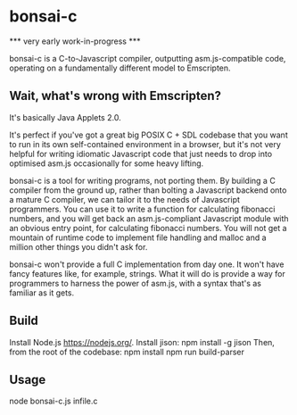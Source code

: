 bonsai-c
========

*** very early work-in-progress ***

bonsai-c is a C-to-Javascript compiler, outputting asm.js-compatible code, operating on a fundamentally different model to Emscripten.

Wait, what's wrong with Emscripten?
-----------------------------------

It's basically Java Applets 2.0.

It's perfect if you've got a great big POSIX C + SDL codebase that you want to run in its own self-contained environment in a browser, but it's not very helpful for writing idiomatic Javascript code that just needs to drop into optimised asm.js occasionally for some heavy lifting.

bonsai-c is a tool for writing programs, not porting them. By building a C compiler from the ground up, rather than bolting a Javascript backend onto a mature C compiler, we can tailor it to the needs of Javascript programmers. You can use it to write a function for calculating fibonacci numbers, and you will get back an asm.js-compliant Javascript module with an obvious entry point, for calculating fibonacci numbers. You will not get a mountain of runtime code to implement file handling and malloc and a million other things you didn't ask for.

bonsai-c won't provide a full C implementation from day one. It won't have fancy features like, for example, strings. What it will do is provide a way for programmers to harness the power of asm.js, with a syntax that's as familiar as it gets.

Build
-----
Install Node.js <https://nodejs.org/>.
Install jison:
    npm install -g jison
Then, from the root of the codebase:
    npm install
    npm run build-parser

Usage
-----
node bonsai-c.js infile.c
